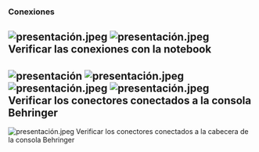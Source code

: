 ### Conexiones

![presentación.jpeg](/images/console/IMG_1964.jpg)
![presentación.jpeg](/images/console/IMG_1968.jpg)
Verificar las conexiones con la notebook
---
![presentación](/images/console/IMG_1965.jpg)
![presentación.jpeg](/images/console/IMG_1966.jpg)
![presentación.jpeg](/images/console/IMG_1969.jpg)
![presentación.jpeg](/images/console/IMG_1967.jpg)
Verificar los conectores conectados a la consola Behringer
---
![presentación.jpeg](/images/console/IMG_1970.jpg)
Verificar los conectores conectados a la cabecera de la consola Behringer
